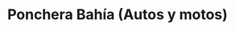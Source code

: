 ---
title: "Ponchera Bahía (Autos y motos)"
url: /ciudad-de-matanzas/ponchera-bahia-autos-y-motos/
shop: reparación de automóviles
---